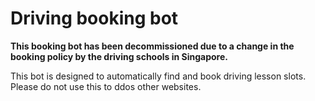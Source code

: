# Driving booking bot
**This booking bot has been decommissioned due to a change in the booking policy by the driving schools in Singapore.**

This bot is designed to automatically find and book driving lesson slots. Please do not use this to ddos other websites.
